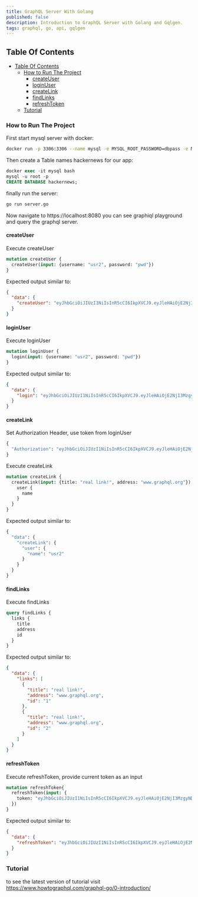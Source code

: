 ```yaml
---
title: GraphQL Server With Golang
published: false
description: Introduction to GraphQL Server with Golang and Gqlgen.
tags: graphql, go, api, gqlgen
---
```

## Table Of Contents
- [Table Of Contents](#table-of-contents)
  - [How to Run The Project <a name="how-to-run-project"></a>](#how-to-run-the-project-)
    - [createUser](#createuser)
    - [loginUser](#loginuser)
    - [createLink](#createlink)
    - [findLinks](#findlinks)
    - [refreshToken](#refreshtoken)
  - [Tutorial](#tutorial)
  
  
### How to Run The Project <a name="how-to-run-project"></a>
First start mysql server with docker:
```bash
docker run -p 3306:3306 --name mysql -e MYSQL_ROOT_PASSWORD=dbpass -e MYSQL_DATABASE=hackernews -d mysql:latest
```
Then create a Table names hackernews for our app:
```sql
docker exec -it mysql bash
mysql -u root -p
CREATE DATABASE hackernews;
```
finally run the server: 
```bash
go run server.go
```
Now navigate to https://localhost:8080 you can see graphiql playground and query the graphql server.

#### createUser

Execute createUser

```graphql
mutation createUser {
  createUser(input: {username: "usr2", password: "pwd"})
}
```

Expected output similar to:

```json
{
  "data": {
    "createUser": "eyJhbGciOiJIUzI1NiIsInR5cCI6IkpXVCJ9.eyJleHAiOjE2NjI3MzgyNDQsInVzZXJuYW1lIjoidXNyMiJ9.z0yrV6ajZO8IqFBlEuTwAnKRP-C15MuL1REmjJ5YYU8"
  }
}
```

#### loginUser

Execute loginUser

```graphql
mutation loginUser {
  login(input: {username: "usr2", password: "pwd"})
}
```

Expected output similar to:

```json
{
  "data": {
    "login": "eyJhbGciOiJIUzI1NiIsInR5cCI6IkpXVCJ9.eyJleHAiOjE2NjI3MzgyNDQsInVzZXJuYW1lIjoidXNyMiJ9.z0yrV6ajZO8IqFBlEuTwAnKRP-C15MuL1REmjJ5YYU8"
  }
}
```

#### createLink

Set Authorization Header, use token from loginUser

```graphql
{
  "Authorization": "eyJhbGciOiJIUzI1NiIsInR5cCI6IkpXVCJ9.eyJleHAiOjE2NjI3MzgyNDQsInVzZXJuYW1lIjoidXNyMiJ9.z0yrV6ajZO8IqFBlEuTwAnKRP-C15MuL1REmjJ5YYU8"
}
```

Execute createLink


```graphql
mutation createLink {
  createLink(input: {title: "real link!", address: "www.graphql.org"}) {
    user {
      name
    }
  }
}
```

Expected output similar to:

```graphql
{
  "data": {
    "createLink": {
      "user": {
        "name": "usr2"
      }
    }
  }
}
```

#### findLinks

Execute findLinks


```graphql
query findLinks {
  links {
    title
    address
    id
  }
}
```

Expected output similar to:

```json
{
  "data": {
    "links": [
      {
        "title": "real link!",
        "address": "www.graphql.org",
        "id": "1"
      },
      {
        "title": "real link!",
        "address": "www.graphql.org",
        "id": "2"
      }
    ]
  }
}
```


#### refreshToken

Execute refreshToken, provide current token as an input 


```graphql
mutation refreshToken{
  refreshToken(input: {
    token: "eyJhbGciOiJIUzI1NiIsInR5cCI6IkpXVCJ9.eyJleHAiOjE2NjI3MzgyNDQsInVzZXJuYW1lIjoidXNyMiJ9.z0yrV6ajZO8IqFBlEuTwAnKRP-C15MuL1REmjJ5YYU8"
  })
}
```

Expected output similar to:

```json
{
  "data": {
    "refreshToken": "eyJhbGciOiJIUzI1NiIsInR5cCI6IkpXVCJ9.eyJleHAiOjE2NjI3Mzg5NjYsInVzZXJuYW1lIjoidXNyMiJ9.fKK07Zv6iuq6ep9FtV3CE7z_KDm7ljnZqRvePokSOEs"
  }
}
```

### Tutorial
to see the latest version of tutorial visit https://www.howtographql.com/graphql-go/0-introduction/

